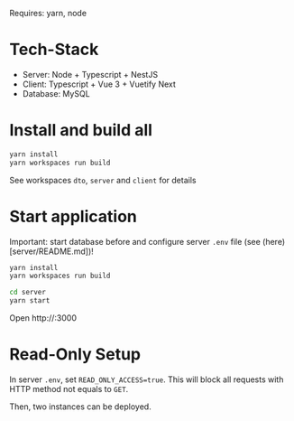 Requires: yarn, node

# Tech-Stack

- Server: Node + Typescript + NestJS
- Client: Typescript + Vue 3 + Vuetify Next
- Database: MySQL

# Install and build all

```bash
yarn install
yarn workspaces run build
```

See workspaces `dto`, `server` and `client` for details

# Start application

Important: start database before and configure server `.env` file (see (here)[server/README.md])!

```bash
yarn install
yarn workspaces run build

cd server
yarn start
```

Open http://<host>:3000

# Read-Only Setup

In server `.env`, set `READ_ONLY_ACCESS=true`. This will block all requests with HTTP method not equals to `GET`.

Then, two instances can be deployed.
